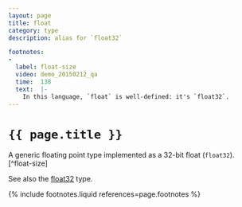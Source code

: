 ```yaml
---
layout: page
title: float
category: type
description: alias for `float32`

footnotes:
-
  label: float-size
  video: demo_20150212_qa
  time:  138
  text:  |-
    In this language, `float` is well-defined: it's `float32`.
---
```


# `{{ page.title }}`

A generic floating point type implemented as a 32-bit float (`float32`). [^float-size]

See also the [float32] type.


{% include footnotes.liquid references=page.footnotes %}


[float32]: {{site.baseurl}}/reference/Types/float32/#/reference/ "single precision float"
